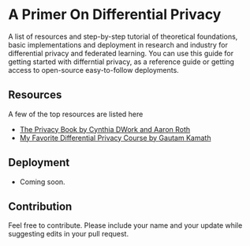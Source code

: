 # A Primer On Differential Privacy
A list of resources and step-by-step tutorial of theoretical foundations, basic implementations and deployment in research and industry for differential privacy and federated learning. You can use this guide for getting started with differntial privacy, as a reference guide or getting access to open-source easy-to-follow deployments.

## Resources

A few of the top resources are listed here

* [The Privacy Book by Cynthia DWork and Aaron Roth](https://www.cis.upenn.edu/~aaroth/Papers/privacybook.pdf)
* [My Favorite Differential Privacy Course by Gautam Kamath](http://www.gautamkamath.com/CS860-fa2020.html)

## Deployment

* Coming soon.

## Contribution

Feel free to contribute. Please include your name and your update while suggesting edits in your pull request.

